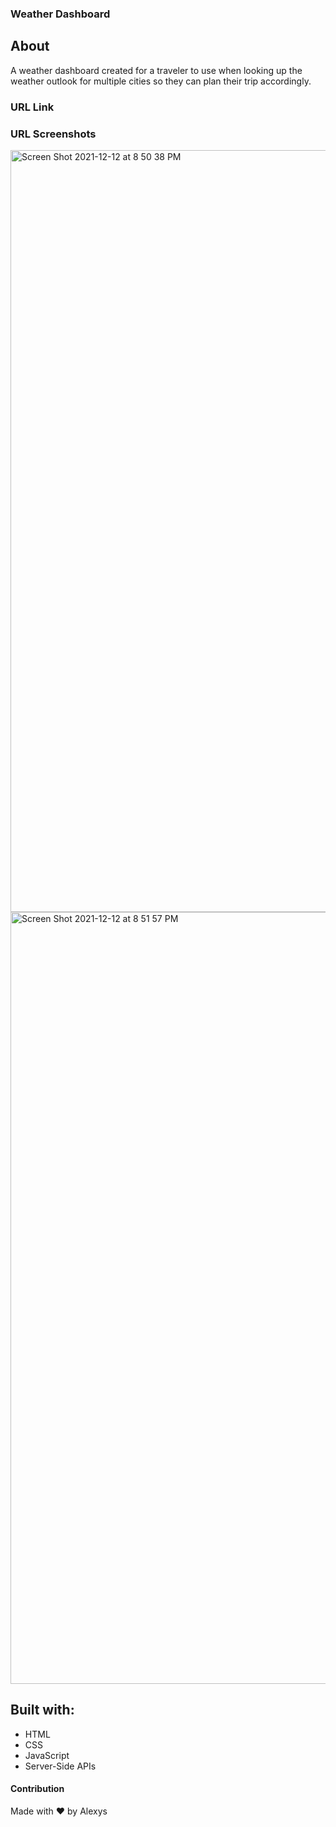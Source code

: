 ### Weather Dashboard

## About
A weather dashboard created for a traveler to use when looking up the weather outlook for 
multiple cities so they can plan their trip accordingly.

### URL Link

### URL Screenshots

<img width="1219" alt="Screen Shot 2021-12-12 at 8 50 38 PM" src="https://user-images.githubusercontent.com/92767735/145740470-56e4ca79-c4ed-4967-9997-955a36a88e7e.png">

<img width="1235" alt="Screen Shot 2021-12-12 at 8 51 57 PM" src="https://user-images.githubusercontent.com/92767735/145740472-b795ede0-e978-4e76-bc3e-627d93ea6b57.png">

## Built with:
* HTML
* CSS
* JavaScript
* Server-Side APIs

#### Contribution
Made with ❤️ by Alexys

